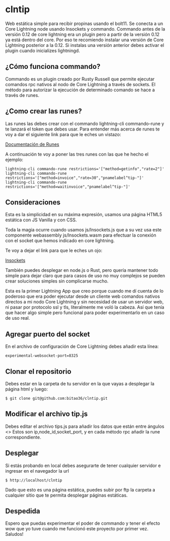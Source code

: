 # clntip
Web estática simple para recibir propinas usando el bolt11. Se conecta a un Core Lightning node usando lnsockets y commando. 
Commando antes de la versión 0.12 de core lightning era un plugin pero a partir de la versión 0.12 ya está dentro del core. Por eso te recomiendo instalar una versión de Core Lightning posterior a la 0.12. Si instalas una versión anterior debes activar el plugin cuando inicializes lightningd.

## ¿Cómo funciona commando?
Commando es un plugin creado por Rusty Russell que permite ejecutar comandos rpc nativos al nodo de Core Lightning a través de sockets. El método para autorizar la ejecución de determinado comando se hace a través de runes.

## ¿Como crear las runes?
Las runes las debes crear con el commando lightning-cli commando-rune y te lanzará el token que debes usar.
Para entender más acerca de runes te voy a dar el siguiente link para que le eches un vistazo:

[Documentación de Runes](https://github.com/rustyrussell/runes/tree/v0.3.1)


A continuación te voy a poner las tres runes con las que he hecho el ejemplo:

```gherkin=
lightning-cli commando-rune restrictions='["method=getinfo","rate=2"]'
lightning-cli commando-rune restrictions='["method=invoice","rate=30","pnamelabel^tip-"]'
lightning-cli commando-rune restrictions='["method=waitinvoice","pnamelabel^tip-"]'
```
## Consideraciones
Esta es la simplicidad en su máxima expresión, usamos una página HTML5 estática con JS Vanilla y con CSS.

Toda la magia ocurre cuando usamos js/lnsockets.js que a su vez usa este componente webassembly js/lnsockets.wasm 
 para efectuar la conexión con el socket que hemos indicado en core lightning.

Te voy a dejar el link para que le eches un ojo:

[lnsockets](https://github.com/jb55/lnsocket)

También puedes desplegar en node.js o Rust, pero quería mantener todo simple para dejar claro que para casos de uso no muy complejos se pueden crear soluciones simples sin complicarse mucho. 

Esta es la primer Lightning App que creo porque cuando me dí cuenta de lo poderoso que era poder ejecutar desde un cliente web comandos nativos directos a mi nodo Core Lightning y sin necesidad de usar un servidor web, ni pasar por protocolo ssl y tls, literalmente me voló la cabeza. Así que tenía que hacer algo simple pero funcional para poder experimentarlo en un caso de uso real.


## Agregar puerto del socket
En el archivo de configuración de Core Lightning debes añadir esta línea:

`experimental-websocket-port=8325`

## Clonar el repositorio

Debes estar en la carpeta de tu servidor en la que vayas a desplegar la página html y luego:

`$ git clone git@github.com:bitao36/clntip.git`

## Modificar el archivo tip.js
Debes editar el archivo tips.js para añadir los datos que están entre ángulos <>
Estos son ip,node_id,socket_port, y en cada método rpc añadir la rune correspondiente.

## Desplegar

Si estás probando en local debes asegurarte de tener cualquier servidor e ingresar en el navegador la url

`$ http://localhost/clntip`

Dado que esto es una página estática, puedes subir por ftp la carpeta a cualquier sitio que te permita desplegar páginas estáticas.

## Despedida

Espero que puedas experimentar el poder de commando y  tener el efecto wow que yo tuve cuando me funcionó este proyecto por primer vez. Saludos!

